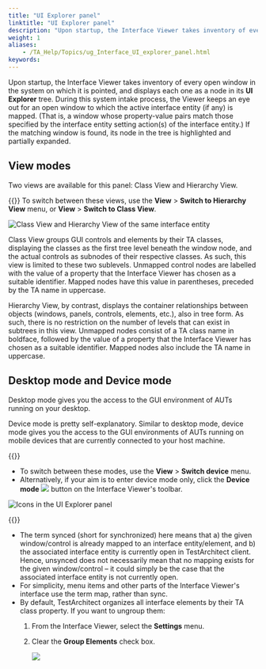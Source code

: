 ```yaml
--- 
title: "UI Explorer panel"
linktitle: "UI Explorer panel"
description: "Upon startup, the Interface Viewer takes inventory of every open window in the system on which it is pointed, and displays each one as a node in its UI Explorer tree."
weight: 1
aliases: 
    - /TA_Help/Topics/ug_Interface_UI_explorer_panel.html
keywords: 
---
```


Upon startup, the Interface Viewer takes inventory of every open window in the system on which it is pointed, and displays each one as a node in its **UI Explorer** tree. During this system intake process, the Viewer keeps an eye out for an open window to which the active interface entity \(if any\) is mapped. \(That is, a window whose property-value pairs match those specified by the interface entity setting action\(s\) of the interface entity.\) If the matching window is found, its node in the tree is highlighted and partially expanded.

## View modes  

Two views are available for this panel: Class View and Hierarchy View.

{{<tip>}} To switch between these views, use the **View** \> **Switch to Hierarchy View** menu, or **View** \> **Switch to Class View**.

![](/images/TA_Help/Images/ug_interface_definition9.png "Class View  and Hierarchy View of the same interface
     entity")

Class View groups GUI controls and elements by their TA classes, displaying the classes as the first tree level beneath the window node, and the actual controls as subnodes of their respective classes. As such, this view is limited to these two sublevels. Unmapped control nodes are labelled with the value of a property that the Interface Viewer has chosen as a suitable identifier. Mapped nodes have this value in parentheses, preceded by the TA name in uppercase.

Hierarchy View, by contrast, displays the container relationships between objects \(windows, panels, controls, elements, etc.\), also in tree form. As such, there is no restriction on the number of levels that can exist in subtrees in this view. Unmapped nodes consist of a TA class name in boldface, followed by the value of a property that the Interface Viewer has chosen as a suitable identifier. Mapped nodes also include the TA name in uppercase.

## Desktop mode and Device mode  

Desktop mode gives you the access to the GUI environment of AUTs running on your desktop.

Device mode is pretty self-explanatory. Similar to desktop mode, device mode gives you the access to the GUI environments of AUTs running on mobile devices that are currently connected to your host machine.

{{<note>}}

-   To switch between these modes, use the **View** \> **Switch device** menu.
-   Alternatively, if your aim is to enter device mode only, click the **Device mode** ![](/images/TA_Help/Images/btn_device_mode_Viewer.png) button on the Interface Viewer's toolbar.

![](/images/TA_Help/Images/ug_interface_definition10.png "Icons in the UI Explorer panel")

{{<note>}}

-   The term synced \(short for synchronized\) here means that a\) the given window/control is already mapped to an interface entity/element, and b\) the associated interface entity is currently open in TestArchitect client. Hence, unsynced does not necessarily mean that no mapping exists for the given window/control – it could simply be the case that the associated interface entity is not currently open.
-   For simplicity, menu items and other parts of the Interface Viewer's interface use the term map, rather than sync.
-   By default, TestArchitect organizes all interface elements by their TA class property. If you want to ungroup them:
    1.  From the Interface Viewer, select the **Settings** menu.
    2.  Clear the **Group Elements** check box.

        ![](/images/TA_Help/Images/Viewer_group_element.png)




